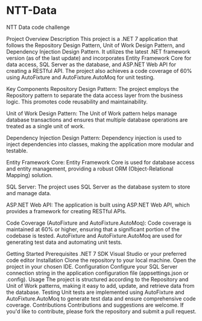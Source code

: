 # NTT-Data
NTT Data code challenge

Project Overview
Description
This project is a .NET 7 application that follows the Repository Design Pattern, Unit of Work Design Pattern, and Dependency Injection Design Pattern. It utilizes the latest .NET framework version (as of the last update) and incorporates Entity Framework Core for data access, SQL Server as the database, and ASP.NET Web API for creating a RESTful API. The project also achieves a code coverage of 60% using AutoFixture and AutoFixture.AutoMoq for unit testing.

Key Components
Repository Design Pattern: The project employs the Repository pattern to separate the data access layer from the business logic. This promotes code reusability and maintainability.

Unit of Work Design Pattern: The Unit of Work pattern helps manage database transactions and ensures that multiple database operations are treated as a single unit of work.

Dependency Injection Design Pattern: Dependency injection is used to inject dependencies into classes, making the application more modular and testable.

Entity Framework Core: Entity Framework Core is used for database access and entity management, providing a robust ORM (Object-Relational Mapping) solution.

SQL Server: The project uses SQL Server as the database system to store and manage data.

ASP.NET Web API: The application is built using ASP.NET Web API, which provides a framework for creating RESTful APIs.

Code Coverage (AutoFixture and AutoFixture.AutoMoq): Code coverage is maintained at 60% or higher, ensuring that a significant portion of the codebase is tested. AutoFixture and AutoFixture.AutoMoq are used for generating test data and automating unit tests.

Getting Started
Prerequisites
.NET 7 SDK
Visual Studio or your preferred code editor
Installation
Clone the repository to your local machine.
Open the project in your chosen IDE.
Configuration
Configure your SQL Server connection string in the application configuration file (appsettings.json or .config).
Usage
The project is structured according to the Repository and Unit of Work patterns, making it easy to add, update, and retrieve data from the database.
Testing
Unit tests are implemented using AutoFixture and AutoFixture.AutoMoq to generate test data and ensure comprehensive code coverage.
Contributions
Contributions and suggestions are welcome. If you'd like to contribute, please fork the repository and submit a pull request.
